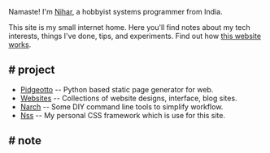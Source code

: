Namaste! I'm [Nihar](/nihar), a hobbyist systems programmer from India. 

This site is my small internet home. Here you'll find notes about my tech interests, things I've done, tips, and experiments. Find out how [this website works](/colophon).

## # project

* [Pidgeotto](https://pypi.org/project/pidgeotto/) -- Python based static page generator for web.
* [Websites](/website_collection.html) -- Collections of website designs, interface, blog sites.
* [Narch](https://gitlab.org/niharokz/narch) -- Some DIY command line tools to simplify workflow.
* [Nss](https://gitlab.com/niharokz/nss) -- My personal CSS framework which is use for this site.

## # note


